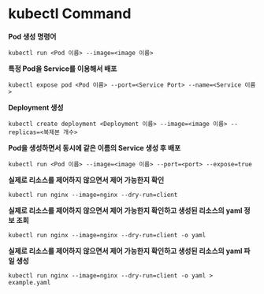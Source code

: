 # kubectl Command

**Pod 생성 명령어**

```shell
kubectl run <Pod 이름> --image=<image 이름>
```

**특정 Pod을 Service를 이용해서 배포**

```shell
kubectl expose pod <Pod 이름> --port=<Service Port> --name=<Service 이름>
```

**Deployment 생성**

```shell
kubectl create deployment <Deployment 이름> --image=<image 이름> --replicas=<복제본 개수>
```

**Pod을 생성하면서 동시에 같은 이름의 Service 생성 후 배포**

```shell
kubectl run <Pod 이름> --image=<image 이름> --port=<port> --expose=true
```

**실제로 리소스를 제어하지 않으면서 제어 가능한지 확인**

```shell
kubectl run nginx --image=nginx --dry-run=client
```

**실제로 리소스를 제어하지 않으면서 제어 가능한지 확인하고 생성된 리소스의 yaml 정보 조회**

```shell
kubectl run nginx --image=nginx --dry-run=client -o yaml
```

**실제로 리소스를 제어하지 않으면서 제어 가능한지 확인하고 생성된 리소스의 yaml 파일 생성**

```shell
kubectl run nginx --image=nginx --dry-run=client -o yaml > example.yaml
```